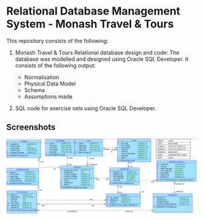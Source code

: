 # Relational Database Management System - Monash Travel & Tours 

This repository consists of the following:

1. Monash Travel & Tours Relational database design and code: The database was modelled and designed using Oracle SQL Developer. It consists of the following output:
   - Normalisation 
   - Physical Data Model
   - Schema
   - Assumptions made
   
2. SQL code for exercise sets using Oracle SQL Developer.

## Screenshots

![Physical Data Model](Relational%20Database%20System/images/Physical%20Data%20Model.png?raw=true "Optional Title")
